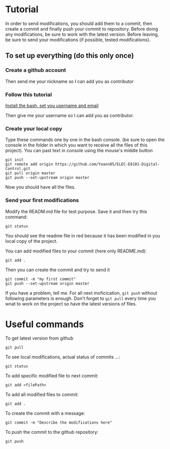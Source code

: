 # Tutorial
In order to send modifications, you should add them to a commit, then create a commit and finally push your commit to repository. 
Before doing any modifications, be sure to work with the latest version. 
Before leaving, be sure to send your modifications (if possible, tested modifications). 

## To set up everything (do this only once)

### Create a github account
Then send me your nickname so I can add you as contributor

### Follow this tutorial
[Install the bash, set you username and email](https://help.github.com/en/github/getting-started-with-github/set-up-git#setting-up-git)

Then give me your username so I can add you as contributor.

### Create your local copy
Type these commands one by one in the bash console.
(be sure to open the console in the folder in which you want to receive all the files of this project).
You can past text in console using the mouse's middle button
```
git init
git remote add origin https://github.com/Yoann85/ELEC-E8101-Digital-Control.git
git pull origin master
git push --set-upstream origin master
```
Now you should have all the files.

### Send your first modifications
Modify the READM.md file for test purpose.
Save it and then try this command:
```
git status
```
You should see the readme file in red because it has been modified in you local copy of the project.

You can add modified files to your commit (here only README.md):
```
git add .
```
Then you can create the commit and try to send it
```
git commit -m "my first commit"
git push --set-upstream origin master
```
If you have a problem, tell me. For all next moficication, `git push` without following parameters is enough.
Don't forget to `git pull` every time you wnat to work on the project so have the latest versions of files.

# Useful commands

To get latest version from github
```
git pull
```

To see local modifications, actual status of commits ...:
```
git status
```

To add specific modified file to next commit:
```
git add <filePath>
```

To add all modified files to commit:
```
git add .
```

To create the commit with a message:
```
git commit -m "Describe the modifications here"
```

To push the commit to the github repository:
```
git push
```